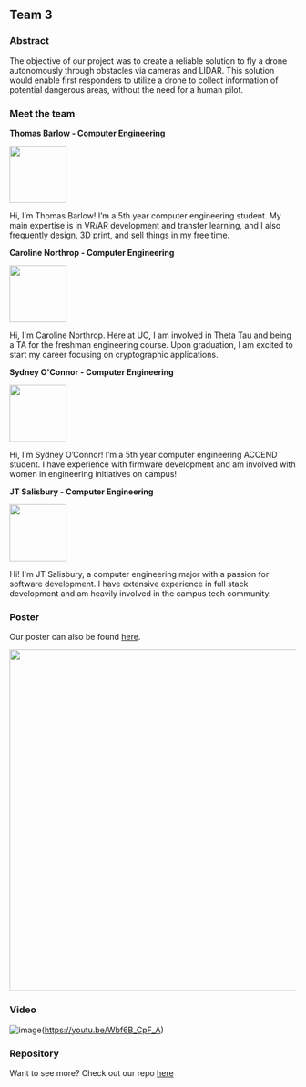 ## Team 3

### Abstract 

The objective of our project was to create a reliable solution to fly a drone autonomously through obstacles via cameras and LIDAR. This solution would enable first responders to utilize a drone to collect information of potential dangerous areas, without the need for a human pilot.  

### Meet the team

 **Thomas Barlow - Computer Engineering**

  <img src="https://user-images.githubusercontent.com/50886022/111222331-1355e000-85b2-11eb-88e2-59599b0a0ac7.png" width="100" height="100"> 
  
  Hi, I’m Thomas Barlow! I’m a 5th year computer engineering student. My main expertise is in VR/AR development and transfer learning, and I also frequently design, 3D print, and sell things in my free time.
  
 
  **Caroline Northrop - Computer Engineering**
  
  <img src="https://user-images.githubusercontent.com/50886022/111222377-24065600-85b2-11eb-9042-4d4e0c132b67.png" width="100" height="100">
  
  Hi, I'm Caroline Northrop. Here at UC, I am involved in Theta Tau and being a TA for the freshman engineering course. Upon graduation, I am excited to start my career focusing on cryptographic applications.

  **Sydney O'Connor - Computer Engineering** 
  
  <img src="https://user-images.githubusercontent.com/50886022/111222434-341e3580-85b2-11eb-9176-52f7959fc14f.png" width="100" height="100"> 
  
  Hi, I’m Sydney O’Connor! I’m a 5th year computer engineering ACCEND student. I have experience with firmware development and am involved with women in engineering initiatives on campus!
  
  
  **JT Salisbury - Computer Engineering**
  
  <img src="https://user-images.githubusercontent.com/50886022/111222453-3da79d80-85b2-11eb-8ea4-5a14caae3621.png" width="100" height="100">
  
  Hi! I'm JT Salisbury, a computer engineering major with a passion for software development. I have extensive experience in full stack development and am heavily involved in the campus tech community.


### Poster 

Our poster can also be found <a href="https://user-images.githubusercontent.com/50886022/112033619-fb331300-8b13-11eb-916b-c0b594ec64ec.png" target="_blank">here</a>.

<img src="https://user-images.githubusercontent.com/50886022/112033619-fb331300-8b13-11eb-916b-c0b594ec64ec.png" width="1200" height="600">

### Video 
![image](https://user-images.githubusercontent.com/50886022/112675206-3d729200-8e3d-11eb-9590-c58daeae42ac.png)(https://youtu.be/Wbf6B_CpF_A)

### Repository

Want to see more? Check out our repo [here](https://github.com/jtsalisbury/ipaq)
